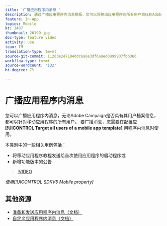 ```yaml
---
title: '广播应用程序内消息 '
description: 通过广播应用程序内消息模板，您可以将移动应用程序的所有用户目标到Adobe Campaign Standard(ACS)
feature: In-App
topics: Mobile
kt: 2497
thumbnail: 26199.jpg
doc-type: feature video
activity: use
team: TM
translation-type: tm+mt
source-git-commit: 11263e247184ddc6a8e3df6a8ed0899907fbb366
workflow-type: tm+mt
source-wordcount: '132'
ht-degree: 7%

---
```



# 广播应用程序内消息

您可以广播应用程序内消息，无论Adobe Campaign是否具有其用户档案信息，都可以针对移动应用程序的所有用户。 要广播消息，您需要在配置应 **[!UICONTROL Target all users of a mobile app template]** 用程序内消息时使用。

本类别中的一些相关用例包括：

* 将移动应用程序教程发送给首次使用应用程序的启动程序或
* 新增功能版本的公告

>[!VIDEO](https://video.tv.adobe.com/v/26199?quality=12)

*使用[!UICONTROL SDKV5 Mobile property]*

## 其他资源

* [准备和发送应用程序内消息（文档）](https://docs.adobe.com/content/help/en/campaign-standard/using/communication-channels/in-app-messaging/preparing-and-sending-an-in-app-message.html)
* [自定义应用程序内消息（文档）](https://docs.adobe.com/content/help/en/campaign-standard/using/communication-channels/in-app-messaging/customizing-an-in-app-message.html)
